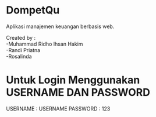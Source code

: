 # DompetQu

Aplikasi manajemen keuangan berbasis web.

Created by : <br>
-Muhammad Ridho Ihsan Hakim <br>
-Randi Priatna <br>
-Rosalinda

# Untuk Login Menggunakan USERNAME DAN PASSWORD

USERNAME : USERNAME
PASSWORD : 123
